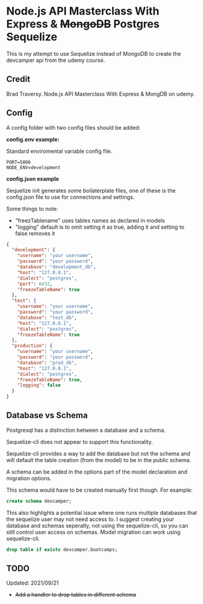 # Node.js API Masterclass With Express & ~~MongoDB~~ Postgres Sequelize

This is my attempt to use Sequelize instead of MongoDB to create the devcamper api from the udemy course.

## Credit

Brad Traversy. Node.js API Masterclass With Express & MongDB on udemy.

## Config

A config folder with two config files should be added:

**config.env example:**

Standard enviromental variable config file.

```
PORT=5006
NODE_ENV=development
```

**config.json example**

Sequelize init generates some boilaterplate files, one of these is the config.json file to use for connections and settings.

Some things to note:

- "freezTablename" uses tables names as declared in models
- "logging" default is to omit setting it as true, adding it and setting to false removes it

```json
{
  "development": {
    "username": "your username",
    "password": "your password",
    "database": "development_db",
    "host": "127.0.0.1",
    "dialect": "postgres",
    "port": 6432,
    "freezeTableName": true
  },
  "test": {
    "username": "your username",
    "password": "your password",
    "database": "test_db",
    "host": "127.0.0.1",
    "dialect": "postgres",
    "freezeTableName": true
  },
  "production": {
    "username": "your username",
    "password": "your password",
    "database": "prod_db",
    "host": "127.0.0.1",
    "dialect": "postgres",
    "freezeTableName": true,
    "logging": false
  }
}
```

## Database vs Schema

Postgresql has a distinction between a database and a schema.

Sequelize-cli does not appear to support this functionality.

Sequelize-cli provides a way to add the database but not the schema and will default the table creation (from the model) to be in the public schema.

A schema can be added in the options part of the model declaration and migration options.

This schema would have to be created manually first though. For example:

```sql
create schema devcamper;
```

This also highlights a potential issue where one runs multiple databases that the sequelize user may not need access to. I suggest creating your database and schemas seperatly, not using the sequelize-cli, so you can still control user access on schemas. Model migration can work using sequelize-cli.

```sql
drop table if exists devcamper.bootcamps;
```

## TODO

Updated: 2021/09/21

- ~~Add a handler to drop tables in different schema~~
